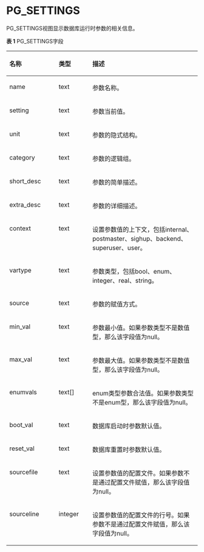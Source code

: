 # PG\_SETTINGS

PG\_SETTINGS视图显示数据库运行时参数的相关信息。

**表 1**  PG\_SETTINGS字段

<a name="zh-cn_topic_0283137472_zh-cn_topic_0237122435_zh-cn_topic_0059777691_tabcd22ead24741749ad488ca4cc27cd4"></a>
<table><thead align="left"><tr id="zh-cn_topic_0283137472_zh-cn_topic_0237122435_zh-cn_topic_0059777691_ra207d58bb8be4b6db35b8fa4a8475b06"><th class="cellrowborder" valign="top" width="25.77%" id="mcps1.2.4.1.1"><p id="zh-cn_topic_0283137472_zh-cn_topic_0237122435_zh-cn_topic_0059777691_a19cb801c0ece41c68aae4e3ba5f5c054"><a name="zh-cn_topic_0283137472_zh-cn_topic_0237122435_zh-cn_topic_0059777691_a19cb801c0ece41c68aae4e3ba5f5c054"></a><a name="zh-cn_topic_0283137472_zh-cn_topic_0237122435_zh-cn_topic_0059777691_a19cb801c0ece41c68aae4e3ba5f5c054"></a>名称</p>
</th>
<th class="cellrowborder" valign="top" width="17.630000000000003%" id="mcps1.2.4.1.2"><p id="zh-cn_topic_0283137472_zh-cn_topic_0237122435_zh-cn_topic_0059777691_af193ac5f3e684f16b86714ea17d0f73b"><a name="zh-cn_topic_0283137472_zh-cn_topic_0237122435_zh-cn_topic_0059777691_af193ac5f3e684f16b86714ea17d0f73b"></a><a name="zh-cn_topic_0283137472_zh-cn_topic_0237122435_zh-cn_topic_0059777691_af193ac5f3e684f16b86714ea17d0f73b"></a>类型</p>
</th>
<th class="cellrowborder" valign="top" width="56.599999999999994%" id="mcps1.2.4.1.3"><p id="zh-cn_topic_0283137472_zh-cn_topic_0237122435_zh-cn_topic_0059777691_ae1ac3a7a12634b099d9152e0c9cf1147"><a name="zh-cn_topic_0283137472_zh-cn_topic_0237122435_zh-cn_topic_0059777691_ae1ac3a7a12634b099d9152e0c9cf1147"></a><a name="zh-cn_topic_0283137472_zh-cn_topic_0237122435_zh-cn_topic_0059777691_ae1ac3a7a12634b099d9152e0c9cf1147"></a>描述</p>
</th>
</tr>
</thead>
<tbody><tr id="zh-cn_topic_0283137472_zh-cn_topic_0237122435_zh-cn_topic_0059777691_r6cb484efffbe4aed87cfa5e0789f418f"><td class="cellrowborder" valign="top" width="25.77%" headers="mcps1.2.4.1.1 "><p id="zh-cn_topic_0283137472_zh-cn_topic_0237122435_zh-cn_topic_0059777691_a067391ba0bcf4e37825698da91b9bdc3"><a name="zh-cn_topic_0283137472_zh-cn_topic_0237122435_zh-cn_topic_0059777691_a067391ba0bcf4e37825698da91b9bdc3"></a><a name="zh-cn_topic_0283137472_zh-cn_topic_0237122435_zh-cn_topic_0059777691_a067391ba0bcf4e37825698da91b9bdc3"></a>name</p>
</td>
<td class="cellrowborder" valign="top" width="17.630000000000003%" headers="mcps1.2.4.1.2 "><p id="zh-cn_topic_0283137472_zh-cn_topic_0237122435_zh-cn_topic_0059777691_a26b3466eaeef46689a129e173d315209"><a name="zh-cn_topic_0283137472_zh-cn_topic_0237122435_zh-cn_topic_0059777691_a26b3466eaeef46689a129e173d315209"></a><a name="zh-cn_topic_0283137472_zh-cn_topic_0237122435_zh-cn_topic_0059777691_a26b3466eaeef46689a129e173d315209"></a>text</p>
</td>
<td class="cellrowborder" valign="top" width="56.599999999999994%" headers="mcps1.2.4.1.3 "><p id="zh-cn_topic_0283137472_zh-cn_topic_0237122435_zh-cn_topic_0059777691_a67ddef054340450dbdc06803c4bd19f5"><a name="zh-cn_topic_0283137472_zh-cn_topic_0237122435_zh-cn_topic_0059777691_a67ddef054340450dbdc06803c4bd19f5"></a><a name="zh-cn_topic_0283137472_zh-cn_topic_0237122435_zh-cn_topic_0059777691_a67ddef054340450dbdc06803c4bd19f5"></a>参数名称。</p>
</td>
</tr>
<tr id="zh-cn_topic_0283137472_zh-cn_topic_0237122435_zh-cn_topic_0059777691_r2f51590eb4dc4f4da3261daaed3305b5"><td class="cellrowborder" valign="top" width="25.77%" headers="mcps1.2.4.1.1 "><p id="zh-cn_topic_0283137472_zh-cn_topic_0237122435_zh-cn_topic_0059777691_a1251acc4ed17434da44337fcd8bf2ea6"><a name="zh-cn_topic_0283137472_zh-cn_topic_0237122435_zh-cn_topic_0059777691_a1251acc4ed17434da44337fcd8bf2ea6"></a><a name="zh-cn_topic_0283137472_zh-cn_topic_0237122435_zh-cn_topic_0059777691_a1251acc4ed17434da44337fcd8bf2ea6"></a>setting</p>
</td>
<td class="cellrowborder" valign="top" width="17.630000000000003%" headers="mcps1.2.4.1.2 "><p id="zh-cn_topic_0283137472_zh-cn_topic_0237122435_zh-cn_topic_0059777691_a2374ec46f89e4c59a5d2c490d9edf9c4"><a name="zh-cn_topic_0283137472_zh-cn_topic_0237122435_zh-cn_topic_0059777691_a2374ec46f89e4c59a5d2c490d9edf9c4"></a><a name="zh-cn_topic_0283137472_zh-cn_topic_0237122435_zh-cn_topic_0059777691_a2374ec46f89e4c59a5d2c490d9edf9c4"></a>text</p>
</td>
<td class="cellrowborder" valign="top" width="56.599999999999994%" headers="mcps1.2.4.1.3 "><p id="zh-cn_topic_0283137472_zh-cn_topic_0237122435_zh-cn_topic_0059777691_aca571d6cb9304fbc9179538131bc9e14"><a name="zh-cn_topic_0283137472_zh-cn_topic_0237122435_zh-cn_topic_0059777691_aca571d6cb9304fbc9179538131bc9e14"></a><a name="zh-cn_topic_0283137472_zh-cn_topic_0237122435_zh-cn_topic_0059777691_aca571d6cb9304fbc9179538131bc9e14"></a>参数当前值。</p>
</td>
</tr>
<tr id="zh-cn_topic_0283137472_zh-cn_topic_0237122435_zh-cn_topic_0059777691_r6a87167fbeaa4605a284a054f6432281"><td class="cellrowborder" valign="top" width="25.77%" headers="mcps1.2.4.1.1 "><p id="zh-cn_topic_0283137472_zh-cn_topic_0237122435_zh-cn_topic_0059777691_a383ce9c2abcb4d1e95ffec7add270e37"><a name="zh-cn_topic_0283137472_zh-cn_topic_0237122435_zh-cn_topic_0059777691_a383ce9c2abcb4d1e95ffec7add270e37"></a><a name="zh-cn_topic_0283137472_zh-cn_topic_0237122435_zh-cn_topic_0059777691_a383ce9c2abcb4d1e95ffec7add270e37"></a>unit</p>
</td>
<td class="cellrowborder" valign="top" width="17.630000000000003%" headers="mcps1.2.4.1.2 "><p id="zh-cn_topic_0283137472_zh-cn_topic_0237122435_zh-cn_topic_0059777691_a6125979d007f499493e775773e5a7dfe"><a name="zh-cn_topic_0283137472_zh-cn_topic_0237122435_zh-cn_topic_0059777691_a6125979d007f499493e775773e5a7dfe"></a><a name="zh-cn_topic_0283137472_zh-cn_topic_0237122435_zh-cn_topic_0059777691_a6125979d007f499493e775773e5a7dfe"></a>text</p>
</td>
<td class="cellrowborder" valign="top" width="56.599999999999994%" headers="mcps1.2.4.1.3 "><p id="zh-cn_topic_0283137472_zh-cn_topic_0237122435_zh-cn_topic_0059777691_a1fc53cd5fd374a90a55fc23a401349b9"><a name="zh-cn_topic_0283137472_zh-cn_topic_0237122435_zh-cn_topic_0059777691_a1fc53cd5fd374a90a55fc23a401349b9"></a><a name="zh-cn_topic_0283137472_zh-cn_topic_0237122435_zh-cn_topic_0059777691_a1fc53cd5fd374a90a55fc23a401349b9"></a>参数的隐式结构。</p>
</td>
</tr>
<tr id="zh-cn_topic_0283137472_zh-cn_topic_0237122435_zh-cn_topic_0059777691_rb6cb2b4ce17b468fa824b929aa965d73"><td class="cellrowborder" valign="top" width="25.77%" headers="mcps1.2.4.1.1 "><p id="zh-cn_topic_0283137472_zh-cn_topic_0237122435_zh-cn_topic_0059777691_a532dd04b189b40bdaddd235816c738af"><a name="zh-cn_topic_0283137472_zh-cn_topic_0237122435_zh-cn_topic_0059777691_a532dd04b189b40bdaddd235816c738af"></a><a name="zh-cn_topic_0283137472_zh-cn_topic_0237122435_zh-cn_topic_0059777691_a532dd04b189b40bdaddd235816c738af"></a>category</p>
</td>
<td class="cellrowborder" valign="top" width="17.630000000000003%" headers="mcps1.2.4.1.2 "><p id="zh-cn_topic_0283137472_zh-cn_topic_0237122435_zh-cn_topic_0059777691_a51a34450dcd843d9992e337691f11992"><a name="zh-cn_topic_0283137472_zh-cn_topic_0237122435_zh-cn_topic_0059777691_a51a34450dcd843d9992e337691f11992"></a><a name="zh-cn_topic_0283137472_zh-cn_topic_0237122435_zh-cn_topic_0059777691_a51a34450dcd843d9992e337691f11992"></a>text</p>
</td>
<td class="cellrowborder" valign="top" width="56.599999999999994%" headers="mcps1.2.4.1.3 "><p id="zh-cn_topic_0283137472_zh-cn_topic_0237122435_zh-cn_topic_0059777691_ae74004a1993c4da082d399c98cd448c7"><a name="zh-cn_topic_0283137472_zh-cn_topic_0237122435_zh-cn_topic_0059777691_ae74004a1993c4da082d399c98cd448c7"></a><a name="zh-cn_topic_0283137472_zh-cn_topic_0237122435_zh-cn_topic_0059777691_ae74004a1993c4da082d399c98cd448c7"></a>参数的逻辑组。</p>
</td>
</tr>
<tr id="zh-cn_topic_0283137472_zh-cn_topic_0237122435_zh-cn_topic_0059777691_r3f975bb668dd4164bd48fa98d0273289"><td class="cellrowborder" valign="top" width="25.77%" headers="mcps1.2.4.1.1 "><p id="zh-cn_topic_0283137472_zh-cn_topic_0237122435_zh-cn_topic_0059777691_ac0f8992c911a492aa628a67d9ad80e2e"><a name="zh-cn_topic_0283137472_zh-cn_topic_0237122435_zh-cn_topic_0059777691_ac0f8992c911a492aa628a67d9ad80e2e"></a><a name="zh-cn_topic_0283137472_zh-cn_topic_0237122435_zh-cn_topic_0059777691_ac0f8992c911a492aa628a67d9ad80e2e"></a>short_desc</p>
</td>
<td class="cellrowborder" valign="top" width="17.630000000000003%" headers="mcps1.2.4.1.2 "><p id="zh-cn_topic_0283137472_zh-cn_topic_0237122435_zh-cn_topic_0059777691_afdf996d40b2f44ae887ad93fdd973440"><a name="zh-cn_topic_0283137472_zh-cn_topic_0237122435_zh-cn_topic_0059777691_afdf996d40b2f44ae887ad93fdd973440"></a><a name="zh-cn_topic_0283137472_zh-cn_topic_0237122435_zh-cn_topic_0059777691_afdf996d40b2f44ae887ad93fdd973440"></a>text</p>
</td>
<td class="cellrowborder" valign="top" width="56.599999999999994%" headers="mcps1.2.4.1.3 "><p id="zh-cn_topic_0283137472_zh-cn_topic_0237122435_zh-cn_topic_0059777691_a80075dc30dab4369ad3965c4b05ae213"><a name="zh-cn_topic_0283137472_zh-cn_topic_0237122435_zh-cn_topic_0059777691_a80075dc30dab4369ad3965c4b05ae213"></a><a name="zh-cn_topic_0283137472_zh-cn_topic_0237122435_zh-cn_topic_0059777691_a80075dc30dab4369ad3965c4b05ae213"></a>参数的简单描述。</p>
</td>
</tr>
<tr id="zh-cn_topic_0283137472_zh-cn_topic_0237122435_zh-cn_topic_0059777691_rb746ce50114e40a191bc08f747e269fb"><td class="cellrowborder" valign="top" width="25.77%" headers="mcps1.2.4.1.1 "><p id="zh-cn_topic_0283137472_zh-cn_topic_0237122435_zh-cn_topic_0059777691_ac0be1c700a6d4d78b62cdce670627c41"><a name="zh-cn_topic_0283137472_zh-cn_topic_0237122435_zh-cn_topic_0059777691_ac0be1c700a6d4d78b62cdce670627c41"></a><a name="zh-cn_topic_0283137472_zh-cn_topic_0237122435_zh-cn_topic_0059777691_ac0be1c700a6d4d78b62cdce670627c41"></a>extra_desc</p>
</td>
<td class="cellrowborder" valign="top" width="17.630000000000003%" headers="mcps1.2.4.1.2 "><p id="zh-cn_topic_0283137472_zh-cn_topic_0237122435_zh-cn_topic_0059777691_a78d1104531e744c3a343b847cab5904b"><a name="zh-cn_topic_0283137472_zh-cn_topic_0237122435_zh-cn_topic_0059777691_a78d1104531e744c3a343b847cab5904b"></a><a name="zh-cn_topic_0283137472_zh-cn_topic_0237122435_zh-cn_topic_0059777691_a78d1104531e744c3a343b847cab5904b"></a>text</p>
</td>
<td class="cellrowborder" valign="top" width="56.599999999999994%" headers="mcps1.2.4.1.3 "><p id="zh-cn_topic_0283137472_zh-cn_topic_0237122435_zh-cn_topic_0059777691_a58f08726ae1649fca2f6418d596609ca"><a name="zh-cn_topic_0283137472_zh-cn_topic_0237122435_zh-cn_topic_0059777691_a58f08726ae1649fca2f6418d596609ca"></a><a name="zh-cn_topic_0283137472_zh-cn_topic_0237122435_zh-cn_topic_0059777691_a58f08726ae1649fca2f6418d596609ca"></a>参数的详细描述。</p>
</td>
</tr>
<tr id="zh-cn_topic_0283137472_zh-cn_topic_0237122435_zh-cn_topic_0059777691_rc0580d0d97b84e9489cc8b14d8f55e7a"><td class="cellrowborder" valign="top" width="25.77%" headers="mcps1.2.4.1.1 "><p id="zh-cn_topic_0283137472_zh-cn_topic_0237122435_zh-cn_topic_0059777691_a9092f90cc22b4063903231a62fe16337"><a name="zh-cn_topic_0283137472_zh-cn_topic_0237122435_zh-cn_topic_0059777691_a9092f90cc22b4063903231a62fe16337"></a><a name="zh-cn_topic_0283137472_zh-cn_topic_0237122435_zh-cn_topic_0059777691_a9092f90cc22b4063903231a62fe16337"></a>context</p>
</td>
<td class="cellrowborder" valign="top" width="17.630000000000003%" headers="mcps1.2.4.1.2 "><p id="zh-cn_topic_0283137472_zh-cn_topic_0237122435_zh-cn_topic_0059777691_a86b241db324f45809633c1fcb6246e42"><a name="zh-cn_topic_0283137472_zh-cn_topic_0237122435_zh-cn_topic_0059777691_a86b241db324f45809633c1fcb6246e42"></a><a name="zh-cn_topic_0283137472_zh-cn_topic_0237122435_zh-cn_topic_0059777691_a86b241db324f45809633c1fcb6246e42"></a>text</p>
</td>
<td class="cellrowborder" valign="top" width="56.599999999999994%" headers="mcps1.2.4.1.3 "><p id="zh-cn_topic_0283137472_zh-cn_topic_0237122435_zh-cn_topic_0059777691_a3189deb53c6b4c07975cec61e9f7b9a0"><a name="zh-cn_topic_0283137472_zh-cn_topic_0237122435_zh-cn_topic_0059777691_a3189deb53c6b4c07975cec61e9f7b9a0"></a><a name="zh-cn_topic_0283137472_zh-cn_topic_0237122435_zh-cn_topic_0059777691_a3189deb53c6b4c07975cec61e9f7b9a0"></a>设置参数值的上下文，包括internal、postmaster、sighup、backend、superuser、user。</p>
</td>
</tr>
<tr id="zh-cn_topic_0283137472_zh-cn_topic_0237122435_zh-cn_topic_0059777691_rf169bdbd88a04fa289fa250aa891e1ac"><td class="cellrowborder" valign="top" width="25.77%" headers="mcps1.2.4.1.1 "><p id="zh-cn_topic_0283137472_zh-cn_topic_0237122435_zh-cn_topic_0059777691_a673950b35e654897980116b82f3aa206"><a name="zh-cn_topic_0283137472_zh-cn_topic_0237122435_zh-cn_topic_0059777691_a673950b35e654897980116b82f3aa206"></a><a name="zh-cn_topic_0283137472_zh-cn_topic_0237122435_zh-cn_topic_0059777691_a673950b35e654897980116b82f3aa206"></a>vartype</p>
</td>
<td class="cellrowborder" valign="top" width="17.630000000000003%" headers="mcps1.2.4.1.2 "><p id="zh-cn_topic_0283137472_zh-cn_topic_0237122435_zh-cn_topic_0059777691_a5a51da5bda3d4e139803735ff946b69d"><a name="zh-cn_topic_0283137472_zh-cn_topic_0237122435_zh-cn_topic_0059777691_a5a51da5bda3d4e139803735ff946b69d"></a><a name="zh-cn_topic_0283137472_zh-cn_topic_0237122435_zh-cn_topic_0059777691_a5a51da5bda3d4e139803735ff946b69d"></a>text</p>
</td>
<td class="cellrowborder" valign="top" width="56.599999999999994%" headers="mcps1.2.4.1.3 "><p id="zh-cn_topic_0283137472_zh-cn_topic_0237122435_zh-cn_topic_0059777691_ae49333d102244d088539a1df1f07c47f"><a name="zh-cn_topic_0283137472_zh-cn_topic_0237122435_zh-cn_topic_0059777691_ae49333d102244d088539a1df1f07c47f"></a><a name="zh-cn_topic_0283137472_zh-cn_topic_0237122435_zh-cn_topic_0059777691_ae49333d102244d088539a1df1f07c47f"></a>参数类型，包括bool、enum、integer、real、string。</p>
</td>
</tr>
<tr id="zh-cn_topic_0283137472_zh-cn_topic_0237122435_zh-cn_topic_0059777691_r30fb0d86edea495c90bb1e0520c9ebac"><td class="cellrowborder" valign="top" width="25.77%" headers="mcps1.2.4.1.1 "><p id="zh-cn_topic_0283137472_zh-cn_topic_0237122435_zh-cn_topic_0059777691_a826ba92aecd24f43ac39025e7218541d"><a name="zh-cn_topic_0283137472_zh-cn_topic_0237122435_zh-cn_topic_0059777691_a826ba92aecd24f43ac39025e7218541d"></a><a name="zh-cn_topic_0283137472_zh-cn_topic_0237122435_zh-cn_topic_0059777691_a826ba92aecd24f43ac39025e7218541d"></a>source</p>
</td>
<td class="cellrowborder" valign="top" width="17.630000000000003%" headers="mcps1.2.4.1.2 "><p id="zh-cn_topic_0283137472_zh-cn_topic_0237122435_zh-cn_topic_0059777691_a6648d05e20954e239379972062fbe2a0"><a name="zh-cn_topic_0283137472_zh-cn_topic_0237122435_zh-cn_topic_0059777691_a6648d05e20954e239379972062fbe2a0"></a><a name="zh-cn_topic_0283137472_zh-cn_topic_0237122435_zh-cn_topic_0059777691_a6648d05e20954e239379972062fbe2a0"></a>text</p>
</td>
<td class="cellrowborder" valign="top" width="56.599999999999994%" headers="mcps1.2.4.1.3 "><p id="zh-cn_topic_0283137472_zh-cn_topic_0237122435_zh-cn_topic_0059777691_a8d1d9694cdae4ebe82da637bed8646a4"><a name="zh-cn_topic_0283137472_zh-cn_topic_0237122435_zh-cn_topic_0059777691_a8d1d9694cdae4ebe82da637bed8646a4"></a><a name="zh-cn_topic_0283137472_zh-cn_topic_0237122435_zh-cn_topic_0059777691_a8d1d9694cdae4ebe82da637bed8646a4"></a>参数的赋值方式。</p>
</td>
</tr>
<tr id="zh-cn_topic_0283137472_zh-cn_topic_0237122435_zh-cn_topic_0059777691_r36fc68bed7ea4cd4a5ed0f8f8674d532"><td class="cellrowborder" valign="top" width="25.77%" headers="mcps1.2.4.1.1 "><p id="zh-cn_topic_0283137472_zh-cn_topic_0237122435_zh-cn_topic_0059777691_a7e44726bca744ca2b133f86113568a2d"><a name="zh-cn_topic_0283137472_zh-cn_topic_0237122435_zh-cn_topic_0059777691_a7e44726bca744ca2b133f86113568a2d"></a><a name="zh-cn_topic_0283137472_zh-cn_topic_0237122435_zh-cn_topic_0059777691_a7e44726bca744ca2b133f86113568a2d"></a>min_val</p>
</td>
<td class="cellrowborder" valign="top" width="17.630000000000003%" headers="mcps1.2.4.1.2 "><p id="zh-cn_topic_0283137472_zh-cn_topic_0237122435_zh-cn_topic_0059777691_a8ccdb8541db54aada537187560f553a1"><a name="zh-cn_topic_0283137472_zh-cn_topic_0237122435_zh-cn_topic_0059777691_a8ccdb8541db54aada537187560f553a1"></a><a name="zh-cn_topic_0283137472_zh-cn_topic_0237122435_zh-cn_topic_0059777691_a8ccdb8541db54aada537187560f553a1"></a>text</p>
</td>
<td class="cellrowborder" valign="top" width="56.599999999999994%" headers="mcps1.2.4.1.3 "><p id="zh-cn_topic_0283137472_zh-cn_topic_0237122435_zh-cn_topic_0059777691_a78ccd4a2834d4786b9c4cdd4808cc2fa"><a name="zh-cn_topic_0283137472_zh-cn_topic_0237122435_zh-cn_topic_0059777691_a78ccd4a2834d4786b9c4cdd4808cc2fa"></a><a name="zh-cn_topic_0283137472_zh-cn_topic_0237122435_zh-cn_topic_0059777691_a78ccd4a2834d4786b9c4cdd4808cc2fa"></a>参数最小值。如果参数类型不是数值型，那么该字段值为null。</p>
</td>
</tr>
<tr id="zh-cn_topic_0283137472_zh-cn_topic_0237122435_zh-cn_topic_0059777691_re10dcd2985724a429d630b01c38d30fc"><td class="cellrowborder" valign="top" width="25.77%" headers="mcps1.2.4.1.1 "><p id="zh-cn_topic_0283137472_zh-cn_topic_0237122435_zh-cn_topic_0059777691_ae9778da8e3b3406ea53a296f23c32009"><a name="zh-cn_topic_0283137472_zh-cn_topic_0237122435_zh-cn_topic_0059777691_ae9778da8e3b3406ea53a296f23c32009"></a><a name="zh-cn_topic_0283137472_zh-cn_topic_0237122435_zh-cn_topic_0059777691_ae9778da8e3b3406ea53a296f23c32009"></a>max_val</p>
</td>
<td class="cellrowborder" valign="top" width="17.630000000000003%" headers="mcps1.2.4.1.2 "><p id="zh-cn_topic_0283137472_zh-cn_topic_0237122435_zh-cn_topic_0059777691_a01dbe48fd1614df98dbff7fcce4b06a4"><a name="zh-cn_topic_0283137472_zh-cn_topic_0237122435_zh-cn_topic_0059777691_a01dbe48fd1614df98dbff7fcce4b06a4"></a><a name="zh-cn_topic_0283137472_zh-cn_topic_0237122435_zh-cn_topic_0059777691_a01dbe48fd1614df98dbff7fcce4b06a4"></a>text</p>
</td>
<td class="cellrowborder" valign="top" width="56.599999999999994%" headers="mcps1.2.4.1.3 "><p id="zh-cn_topic_0283137472_zh-cn_topic_0237122435_zh-cn_topic_0059777691_a33afe69adf1b4b5cbd2d1cfa2de0ee2b"><a name="zh-cn_topic_0283137472_zh-cn_topic_0237122435_zh-cn_topic_0059777691_a33afe69adf1b4b5cbd2d1cfa2de0ee2b"></a><a name="zh-cn_topic_0283137472_zh-cn_topic_0237122435_zh-cn_topic_0059777691_a33afe69adf1b4b5cbd2d1cfa2de0ee2b"></a>参数最大值。如果参数类型不是数值型，那么该字段值为null。</p>
</td>
</tr>
<tr id="zh-cn_topic_0283137472_zh-cn_topic_0237122435_zh-cn_topic_0059777691_r677749a04b1b4a86a8068e58fb2e01a4"><td class="cellrowborder" valign="top" width="25.77%" headers="mcps1.2.4.1.1 "><p id="zh-cn_topic_0283137472_zh-cn_topic_0237122435_zh-cn_topic_0059777691_a0b2ed6db8b6b4f55b8b18c25a94444e4"><a name="zh-cn_topic_0283137472_zh-cn_topic_0237122435_zh-cn_topic_0059777691_a0b2ed6db8b6b4f55b8b18c25a94444e4"></a><a name="zh-cn_topic_0283137472_zh-cn_topic_0237122435_zh-cn_topic_0059777691_a0b2ed6db8b6b4f55b8b18c25a94444e4"></a>enumvals</p>
</td>
<td class="cellrowborder" valign="top" width="17.630000000000003%" headers="mcps1.2.4.1.2 "><p id="zh-cn_topic_0283137472_zh-cn_topic_0237122435_zh-cn_topic_0059777691_a4b56f19eb1b54dc8b87348025e78ae56"><a name="zh-cn_topic_0283137472_zh-cn_topic_0237122435_zh-cn_topic_0059777691_a4b56f19eb1b54dc8b87348025e78ae56"></a><a name="zh-cn_topic_0283137472_zh-cn_topic_0237122435_zh-cn_topic_0059777691_a4b56f19eb1b54dc8b87348025e78ae56"></a>text[]</p>
</td>
<td class="cellrowborder" valign="top" width="56.599999999999994%" headers="mcps1.2.4.1.3 "><p id="zh-cn_topic_0283137472_zh-cn_topic_0237122435_zh-cn_topic_0059777691_ae756a3c6499b4072be0cf69ea562aefe"><a name="zh-cn_topic_0283137472_zh-cn_topic_0237122435_zh-cn_topic_0059777691_ae756a3c6499b4072be0cf69ea562aefe"></a><a name="zh-cn_topic_0283137472_zh-cn_topic_0237122435_zh-cn_topic_0059777691_ae756a3c6499b4072be0cf69ea562aefe"></a>enum类型参数合法值。如果参数类型不是enum型，那么该字段值为null。</p>
</td>
</tr>
<tr id="zh-cn_topic_0283137472_zh-cn_topic_0237122435_zh-cn_topic_0059777691_ra2fe8cc2d3b04d82a169c4aafdf575ac"><td class="cellrowborder" valign="top" width="25.77%" headers="mcps1.2.4.1.1 "><p id="zh-cn_topic_0283137472_zh-cn_topic_0237122435_zh-cn_topic_0059777691_a1df2bced2ed5408ba40bae6d49964a09"><a name="zh-cn_topic_0283137472_zh-cn_topic_0237122435_zh-cn_topic_0059777691_a1df2bced2ed5408ba40bae6d49964a09"></a><a name="zh-cn_topic_0283137472_zh-cn_topic_0237122435_zh-cn_topic_0059777691_a1df2bced2ed5408ba40bae6d49964a09"></a>boot_val</p>
</td>
<td class="cellrowborder" valign="top" width="17.630000000000003%" headers="mcps1.2.4.1.2 "><p id="zh-cn_topic_0283137472_zh-cn_topic_0237122435_zh-cn_topic_0059777691_a23e5ba35d225461ca8fada693e8f4701"><a name="zh-cn_topic_0283137472_zh-cn_topic_0237122435_zh-cn_topic_0059777691_a23e5ba35d225461ca8fada693e8f4701"></a><a name="zh-cn_topic_0283137472_zh-cn_topic_0237122435_zh-cn_topic_0059777691_a23e5ba35d225461ca8fada693e8f4701"></a>text</p>
</td>
<td class="cellrowborder" valign="top" width="56.599999999999994%" headers="mcps1.2.4.1.3 "><p id="zh-cn_topic_0283137472_zh-cn_topic_0237122435_zh-cn_topic_0059777691_ad54af0cfb957439392e12849854aa037"><a name="zh-cn_topic_0283137472_zh-cn_topic_0237122435_zh-cn_topic_0059777691_ad54af0cfb957439392e12849854aa037"></a><a name="zh-cn_topic_0283137472_zh-cn_topic_0237122435_zh-cn_topic_0059777691_ad54af0cfb957439392e12849854aa037"></a>数据库启动时参数默认值。</p>
</td>
</tr>
<tr id="zh-cn_topic_0283137472_zh-cn_topic_0237122435_zh-cn_topic_0059777691_re71bf8b815a248b7af8146449f016ee1"><td class="cellrowborder" valign="top" width="25.77%" headers="mcps1.2.4.1.1 "><p id="zh-cn_topic_0283137472_zh-cn_topic_0237122435_zh-cn_topic_0059777691_aea41f579aa384992a641ab7df87ae7f8"><a name="zh-cn_topic_0283137472_zh-cn_topic_0237122435_zh-cn_topic_0059777691_aea41f579aa384992a641ab7df87ae7f8"></a><a name="zh-cn_topic_0283137472_zh-cn_topic_0237122435_zh-cn_topic_0059777691_aea41f579aa384992a641ab7df87ae7f8"></a>reset_val</p>
</td>
<td class="cellrowborder" valign="top" width="17.630000000000003%" headers="mcps1.2.4.1.2 "><p id="zh-cn_topic_0283137472_zh-cn_topic_0237122435_zh-cn_topic_0059777691_ad017c7d1b67e4c91a7c9c38306e88113"><a name="zh-cn_topic_0283137472_zh-cn_topic_0237122435_zh-cn_topic_0059777691_ad017c7d1b67e4c91a7c9c38306e88113"></a><a name="zh-cn_topic_0283137472_zh-cn_topic_0237122435_zh-cn_topic_0059777691_ad017c7d1b67e4c91a7c9c38306e88113"></a>text</p>
</td>
<td class="cellrowborder" valign="top" width="56.599999999999994%" headers="mcps1.2.4.1.3 "><p id="zh-cn_topic_0283137472_zh-cn_topic_0237122435_zh-cn_topic_0059777691_a8577b956a07d43a2b5077cd05d182ed8"><a name="zh-cn_topic_0283137472_zh-cn_topic_0237122435_zh-cn_topic_0059777691_a8577b956a07d43a2b5077cd05d182ed8"></a><a name="zh-cn_topic_0283137472_zh-cn_topic_0237122435_zh-cn_topic_0059777691_a8577b956a07d43a2b5077cd05d182ed8"></a>数据库重置时参数默认值。</p>
</td>
</tr>
<tr id="zh-cn_topic_0283137472_zh-cn_topic_0237122435_zh-cn_topic_0059777691_r292b4a21b87e4d8087b93a8af9700950"><td class="cellrowborder" valign="top" width="25.77%" headers="mcps1.2.4.1.1 "><p id="zh-cn_topic_0283137472_zh-cn_topic_0237122435_zh-cn_topic_0059777691_ab23c8f1b1b7c4918bac615d129f49540"><a name="zh-cn_topic_0283137472_zh-cn_topic_0237122435_zh-cn_topic_0059777691_ab23c8f1b1b7c4918bac615d129f49540"></a><a name="zh-cn_topic_0283137472_zh-cn_topic_0237122435_zh-cn_topic_0059777691_ab23c8f1b1b7c4918bac615d129f49540"></a>sourcefile</p>
</td>
<td class="cellrowborder" valign="top" width="17.630000000000003%" headers="mcps1.2.4.1.2 "><p id="zh-cn_topic_0283137472_zh-cn_topic_0237122435_zh-cn_topic_0059777691_a9ac92d345a9345d094d2a252f8e7f62a"><a name="zh-cn_topic_0283137472_zh-cn_topic_0237122435_zh-cn_topic_0059777691_a9ac92d345a9345d094d2a252f8e7f62a"></a><a name="zh-cn_topic_0283137472_zh-cn_topic_0237122435_zh-cn_topic_0059777691_a9ac92d345a9345d094d2a252f8e7f62a"></a>text</p>
</td>
<td class="cellrowborder" valign="top" width="56.599999999999994%" headers="mcps1.2.4.1.3 "><p id="zh-cn_topic_0283137472_zh-cn_topic_0237122435_zh-cn_topic_0059777691_a90eefb89b1c44b8dafd08dfcaede11df"><a name="zh-cn_topic_0283137472_zh-cn_topic_0237122435_zh-cn_topic_0059777691_a90eefb89b1c44b8dafd08dfcaede11df"></a><a name="zh-cn_topic_0283137472_zh-cn_topic_0237122435_zh-cn_topic_0059777691_a90eefb89b1c44b8dafd08dfcaede11df"></a>设置参数值的配置文件。如果参数不是通过配置文件赋值，那么该字段值为null。</p>
</td>
</tr>
<tr id="zh-cn_topic_0283137472_zh-cn_topic_0237122435_zh-cn_topic_0059777691_ra6ddd0b9cd2c4ebb927d803fe9eaf902"><td class="cellrowborder" valign="top" width="25.77%" headers="mcps1.2.4.1.1 "><p id="zh-cn_topic_0283137472_zh-cn_topic_0237122435_zh-cn_topic_0059777691_a21ee6dcded584c23bed6b19b15ecb879"><a name="zh-cn_topic_0283137472_zh-cn_topic_0237122435_zh-cn_topic_0059777691_a21ee6dcded584c23bed6b19b15ecb879"></a><a name="zh-cn_topic_0283137472_zh-cn_topic_0237122435_zh-cn_topic_0059777691_a21ee6dcded584c23bed6b19b15ecb879"></a>sourceline</p>
</td>
<td class="cellrowborder" valign="top" width="17.630000000000003%" headers="mcps1.2.4.1.2 "><p id="zh-cn_topic_0283137472_zh-cn_topic_0237122435_zh-cn_topic_0059777691_a7b8f416f365c48a39dfd14b10531eb20"><a name="zh-cn_topic_0283137472_zh-cn_topic_0237122435_zh-cn_topic_0059777691_a7b8f416f365c48a39dfd14b10531eb20"></a><a name="zh-cn_topic_0283137472_zh-cn_topic_0237122435_zh-cn_topic_0059777691_a7b8f416f365c48a39dfd14b10531eb20"></a>integer</p>
</td>
<td class="cellrowborder" valign="top" width="56.599999999999994%" headers="mcps1.2.4.1.3 "><p id="zh-cn_topic_0283137472_zh-cn_topic_0237122435_zh-cn_topic_0059777691_a2a58ede1477f41fdb1b1a6c16c03518f"><a name="zh-cn_topic_0283137472_zh-cn_topic_0237122435_zh-cn_topic_0059777691_a2a58ede1477f41fdb1b1a6c16c03518f"></a><a name="zh-cn_topic_0283137472_zh-cn_topic_0237122435_zh-cn_topic_0059777691_a2a58ede1477f41fdb1b1a6c16c03518f"></a>设置参数值的配置文件的行号。如果参数不是通过配置文件赋值，那么该字段值为null。</p>
</td>
</tr>
</tbody>
</table>

